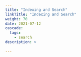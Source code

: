 ```yaml
---
title: "Indexing and Search"
linkTitle: "Indexing and Search"
weight: 70
date: 2021-07-12
cascade:
  tags:
    - search
description: >
  
---
```


